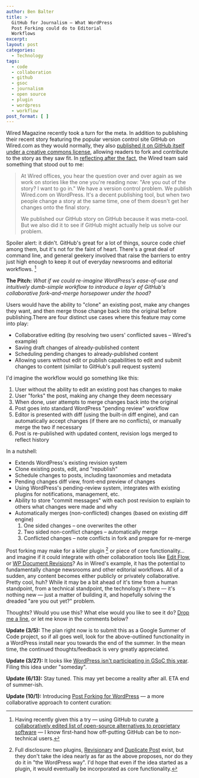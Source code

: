 ```yaml
---
author: Ben Balter
title: >
  GitHub for Journalism — What WordPress
  Post Forking could do to Editorial
  Workflows
excerpt:
layout: post
categories:
  - Technology
tags:
  - code
  - collaboration
  - github
  - gsoc
  - journalism
  - open source
  - plugin
  - wordpress
  - workflow
post_format: [ ]
---
```


Wired Magazine recently took a turn for the meta. In addition to publishing their recent story featuring the popular version control site GitHub on Wired.com as they would normally, they also [published it on GitHub itself under a creative commons license](https://github.com/WiredEnterprise/Lord-of-the-Files), allowing readers to fork and contribute to the story as they saw fit. In [reflecting after the fact](http://www.wired.com/wiredenterprise/2012/02/github-revisited/?utm_source=feedburner&utm_medium=feed&utm_campaign=Feed%3A+wired%2Findex+%28Wired%3A+Index+3+%28Top+Stories+2%29%29), the Wired team said something that stood out to me:

> At Wired offices, you hear the question over and over again as we work on stories like the one you're reading now: "Are you out of the story? I want to go in." We have a version control problem. We publish Wired.com on WordPress. It's a decent publishing tool, but when two people change a story at the same time, one of them doesn't get her changes onto the final story.
>
> We published our GitHub story on GitHub because it was meta-cool. But we also did it to see if GitHub might actually help us solve our problem.

Spoiler alert: it didn't. GitHub's great for a lot of things, source code chief among them, but it's not for the faint of heart. There's a great deal of command line, and general geekery involved that raise the barriers to entry just high enough to keep it out of everyday newsrooms and editorial workflows. [^1]

**The Pitch:** *What if we could re-imagine WordPress's ease-of-use and intuitively dumb-simple workflow to introduce a layer of GitHub's collaborative fork-and-merge horsepower under the hood?*

Users would have the ability to "clone" an existing post, make any changes they want, and then merge those change back into the original before publishing.There are four distinct use cases where this feature may come into play:

*   Collaborative editing (by resolving two users' conflicted saves  – Wired's example)
*   Saving draft changes of already-published content
*   Scheduling pending changes to already-published content
*   Allowing users without edit or publish capabilities to edit and submit changes to content (similar to GitHub's pull request system)

I'd imagine the workflow would go something like this:

1.  User without the ability to edit an existing post has changes to make
2.  User "forks" the post, making any change they deem necessary
3.  When done, user attempts to merge changes back into the original
4.  Post goes into standard WordPress "pending review" workflow
5.  Editor is presented with diff (using the built-in diff engine), and can automatically accept changes (if there are no conflicts), or manually merge the two if necessary
6.  Post is re-published with updated content, revision logs merged to reflect history

In a nutshell:

*   Extends WordPress's existing revision system
*   Clone existing posts, edit, and "republish"
*   Schedule changes to posts, including taxonomies and metadata
*   Pending changes diff view, front-end preview of changes
*   Using WordPress's pending-review system, integrates with existing plugins for notifications, management, etc.
*   Ability to store "commit messages" with each post revision to explain to others what changes were made and why
*   Automatically merges (non-conflicted) changes (based on existing diff engine)
    1.  One sided changes – one overwrites the other
    2.  Two sided non-conflict changes – automatically merge
    3.  Conflicted changes – note conflicts in fork and prepare for re-merge

Post forking may make for a killer plugin [^2] or piece of core functionality… and imagine if it could integrate with other collaboration tools like [Edit Flow](http://editflow.org/), or [WP Document Revisions](https://blog.arcestia.my.id/2011/08/29/wp-document-revisions-document-management-version-control-wordpress/)? As in Wired's example, it has the potential to fundamentally change newsrooms and other editorial workflows. All of a sudden, any content becomes either publicly or privately collaborative. Pretty cool, huh? While it may be a bit ahead of it's time from a human standpoint, from a technical standpoint, the technology's there — it's nothing new — just a matter of building it, and hopefully solving the dreaded "are you out yet?" problem.

Thoughts? Would you use this? What else would you like to see it do? [Drop me a line](https://blog.arcestia.my.id/contact/), or let me know in the comments below?

**Update (3/5):** The plan right now is to submit this as a Google Summer of Code project, so if all goes well, look for the above-outlined functionality in a WordPress install near you towards the end of the summer. In the mean time, the continued thoughts/feedback is very greatly appreciated.

**Update (3/27):** It looks like [WordPress isn't participating in GSoC this year](http://wpdevel.wordpress.com/2012/03/16/no-gsoc-2012/). Filing this idea under "someday".

**Update (6/13):** Stay tuned. This may yet become a reality after all. ETA end of summer-ish.

**Update (10/1):** Introducing [Post Forking for WordPress](http://postforking.wordpress.com/2012/10/01/introducing-post-forking-for-wordpress/) — a more collaborative approach to content curation:

[^1]: Having recently given this a try — using GitHub to curate [a collaboratively edited list of open-source alternatives to proprietary software](https://blog.arcestia.my.id/2012/02/27/open-source-alternatives-to-proprietary-enterprise-software/) — I know first-hand how off-putting GitHub can be to non-technical users.
[^2]: Full disclosure: two plugins, [Revisionary](http://wordpress.org/extend/plugins/revisionary/) and [Duplicate Post](http://wordpress.org/extend/plugins/duplicate-post/) exist, but they don't take the idea nearly as far as the above proposes, nor do they do it in "the WordPress way". I'd hope that even if the idea started as a plugin, it would eventually be incorporated as core functionality.
